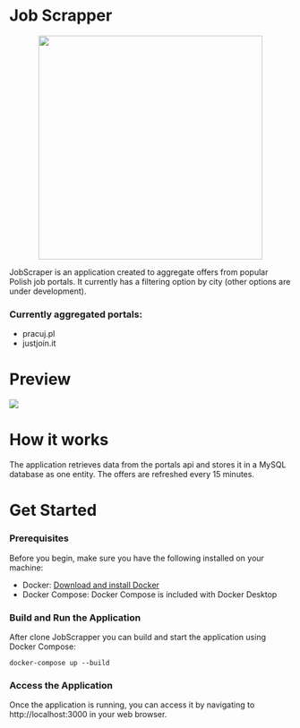 # Job Scrapper 
<p align="center">
  <img width="400" height="400" src="https://i.postimg.cc/VkQwJ6Ds/job-scraper.png">
</p>
JobScraper is an application created to aggregate offers from popular Polish job portals. It currently has a filtering option by city (other options are under development).

### Currently aggregated portals:
- pracuj.pl
- justjoin.it

# Preview 
![](https://i.gyazo.com/172b3d066d511cfb7371dbde7b1b3057.gif)

# How it works 
The application retrieves data from the portals api and stores it in a MySQL database as one entity. The offers are refreshed every 15 minutes. 

# Get Started
### Prerequisites
Before you begin, make sure you have the following installed on your machine:
- Docker: <a href="https://www.docker.com/products/docker-desktop/">Download and install Docker</a>
- Docker Compose: Docker Compose is included with Docker Desktop
### Build and Run the Application
 After clone JobScrapper you can build and start the application using Docker Compose:
 ```
docker-compose up --build
 ```
### Access the Application
Once the application is running, you can access it by navigating to http://localhost:3000 in your web browser.
